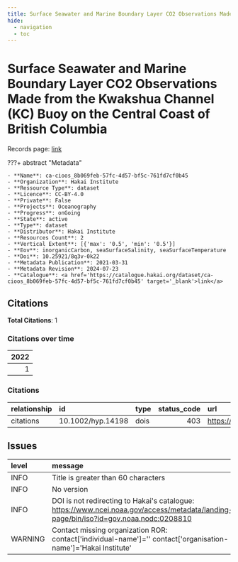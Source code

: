 ```yaml
---
title: Surface Seawater and Marine Boundary Layer CO2 Observations Made from the Kwakshua Channel (KC) Buoy on the Central Coast of British Columbia
hide:
  - navigation
  - toc
---
```


# Surface Seawater and Marine Boundary Layer CO2 Observations Made from the Kwakshua Channel (KC) Buoy on the Central Coast of British Columbia

Records page: <a href='https://catalogue.hakai.org/dataset/ca-cioos_8b069feb-57fc-4d57-bf5c-761fd7cf0b45' target='_blank'>link</a>

???+ abstract "Metadata"

    - **Name**: ca-cioos_8b069feb-57fc-4d57-bf5c-761fd7cf0b45 
    - **Organization**: Hakai Institute 
    - **Ressource Type**: dataset 
    - **Licence**: CC-BY-4.0 
    - **Private**: False 
    - **Projects**: Oceanography 
    - **Progress**: onGoing 
    - **State**: active 
    - **Type**: dataset 
    - **Distributor**: Hakai Institute 
    - **Resources Count**: 2 
    - **Vertical Extent**: [{'max': '0.5', 'min': '0.5'}] 
    - **Eov**: inorganicCarbon, seaSurfaceSalinity, seaSurfaceTemperature 
    - **Doi**: 10.25921/8q3v-0k22 
    - **Metadata Publication**: 2021-03-31 
    - **Metadata Revision**: 2024-07-23 
    - **Catalogue**: <a href='https://catalogue.hakai.org/dataset/ca-cioos_8b069feb-57fc-4d57-bf5c-761fd7cf0b45' target='_blank'>link</a> 

<div id='map'></div>


## Citations

**Total Citations**: 1

### Citations over time

|   2022 |
|-------:|
|      1 |

### Citations

| relationship   | id                | type   |   status_code | url                                                   |
|:---------------|:------------------|:-------|--------------:|:------------------------------------------------------|
| citations      | 10.1002/hyp.14198 | dois   |           403 | https://onlinelibrary.wiley.com/doi/10.1002/hyp.14198 |




## Issues
| level   | message                                                                                                                              |
|:--------|:-------------------------------------------------------------------------------------------------------------------------------------|
| INFO    | Title is greater than 60 characters                                                                                                  |
| INFO    | No version                                                                                                                           |
| INFO    | DOI is not redirecting to Hakai's catalogue: https://www.ncei.noaa.gov/access/metadata/landing-page/bin/iso?id=gov.noaa.nodc:0208810 |
| WARNING | Contact missing organization ROR:  contact['individual-name']='' contact['organisation-name']='Hakai Institute'                      |


<script>
   document.addEventListener("DOMContentLoaded", function() {
    var map = L.map('map').setView([51.505, -125.09], 5);
    L.tileLayer('https://tile.openstreetmap.org/{z}/{x}/{y}.png', {
        maxZoom: 19,
        attribution: '&copy; <a href="http://www.openstreetmap.org/copyright">OpenStreetMap</a>'
    }).addTo(map);
    var geojsonFeature = {
        "type": "Feature",
        "properties": {
            "name" : "Surface Seawater and Marine Boundary Layer CO2 Observations Made from the Kwakshua Channel (KC) Buoy on the Central Coast of British Columbia"
        },
        "geometry": {'type': 'Point', 'coordinates': [-127.9697, 51.6507]}
    }
    L.geoJSON(geojsonFeature).addTo(map);
   })
</script>